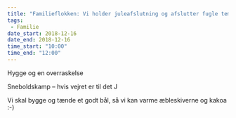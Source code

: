 ```yaml
---
title: "Familieflokken: Vi holder juleafslutning og afslutter fugle temaet."
tags:
 - Familie
date_start: 2018-12-16
date_end: 2018-12-16
time_start: "10:00"
time_end: "12:00"
---
```

Hygge og en overraskelse

Sneboldskamp – hvis vejret er til det J

Vi skal bygge og tænde et godt bål, så vi kan varme æbleskiverne og kakoa :-)
